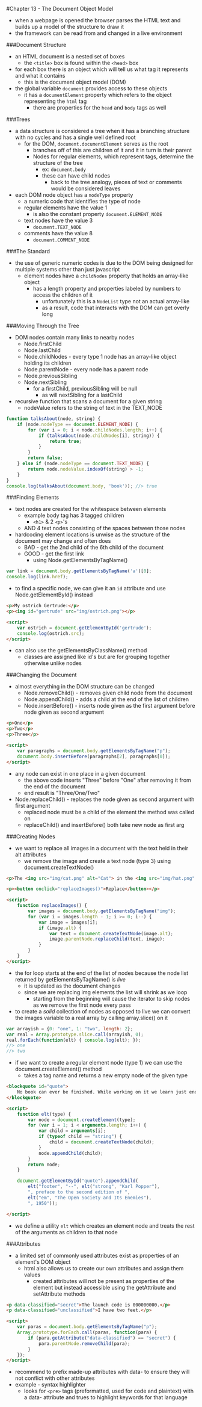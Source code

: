 #Chapter 13 - The Document Object Model
- when a webpage is opened the browser parses the HTML text and builds up a model of the structure to draw it
- the framework can be read from and changed in a live environment

###Document Structure
- an HTML document is a nested set of boxes
    - the ```<title>``` box is found within the ```<head>``` box
- for each box there is an object which will tell us what tag it represents and what it contains
    - this is the document object model (DOM)
- the global variable ```document``` provides access to these objects
    - it has a ```documentElement``` property which refers to the object representing the ```html``` tag
        - there are properties for the ```head``` and ```body``` tags as well

###Trees
- a data structure is considered a tree when it has a branching structure with no cycles and has a single well defined root
    - for the DOM, ```document.documentElement``` serves as the root
        - branches off of this are children of it and it in turn is their parent
        - Nodes for regular elements, which represent tags, determine the structure of the tree
            - ex: ```document.body```
            - these can have child nodes
                - back to the tree analogy, pieces of text or comments would be considered leaves
- each DOM node object has a ```nodeType``` property
    - a numeric code that identifies the type of node
    - regular elements have the value 1
        - is also the constant property ```document.ELEMENT_NODE```
    - text nodes have the value 3
        - ```document.TEXT_NODE```
    - comments have the value 8
        - ```document.COMMENT_NODE```

###The Standard
- the use of generic numeric codes is due to the DOM being designed for multiple systems other than just javascript
    - element nodes have a ```childNodes``` property that holds an array-like object
        - has a length property and properties labeled by numbers to access the children of it
            - unfortunately this is a ```NodeList``` type not an actual array-like
            - as a result, code that interacts with the DOM can get overly long

###Moving Through the Tree
- DOM nodes contain many links to nearby nodes
    - Node.firstChild
    - Node.lastChild
    - Node.childNodes - every type 1 node has an array-like object holding its children
    - Node.parentNode - every node has a parent node
    - Node.previousSibling
    - Node.nextSibling
        - for a firstChild, previousSibling will be null
            - as will nextSibling for a lastChild
- recursive function that scans a document for a given string
    - nodeValue refers to the string of text in the TEXT_NODE
```javascript
function talksAbout(node, string) {
    if (node.nodeType == document.ELEMENT_NODE) {
        for (var i = 0; i < node.childNodes.length; i++) {
            if (talksAbout(node.childNodes[i], string)) {
                return true;
            }
        }
        return false;
    } else if (node.nodeType == document.TEXT_NODE) {
        return node.nodeValue.indexOf(string) > -1;
    }
}
console.log(talksAbout(document.body, 'book')); //> true
```

###Finding Elements
- text nodes are created for the whitespace between elements
    - example body tag has 3 tagged children
        - ```<h1>``` & 2 ```<p>```'s
    - AND 4 text nodes consisting of the spaces between those nodes
- hardcoding element locations is unwise as the structure of the document may change and often does
    - BAD - get the 2nd child of the 6th child of the document
    - GOOD - get the first link
        - using Node.getElementsByTagName()
```javascript
var link = document.body.getElementsByTagName('a')[0];
console.log(link.href);
```
- to find a specific node, we can give it an ```id``` attribute and use Node.getElementById() instead
```html
<p>My ostrich Gertrude:</p>
<p><img id="gertrude" src="img/ostrich.png"></p>

<script>
    var ostrich = document.getElementById('gertrude');
    console.log(ostrich.src);
</script>
```
- can also use the getElementsByClassName() method
    - classes are assigned like id's but are for grouping together otherwise unlike nodes

###Changing the Document
- almost everything in the DOM structure can be changed
    - Node.removeChild() - removes given child node from the document
    - Node.appendChild() - adds a child at the end of the list of children
    - Node.insertBefore() - inserts node given as the first argument before node given as second argument
```html
<p>One</p>
<p>Two</p>
<p>Three</p>

<script>
    var paragraphs = document.body.getElementsByTagName("p");
    document.body.insertBefore(paragraphs[2], paragraphs[0]);
</script>
```
- any node can exist in one place in a given document
    - the above code inserts "Three" before "One" after removing it from the end of the document
    - end result is "Three/One/Two"
- Node.replaceChild() - replaces the node given as second argument with first argument
    - replaced node must be a child of the element the method was called on
    - replaceChild() and insertBefore() both take new node as first arg

###Creating Nodes
- we want to replace all images in a document with the text held in their alt attributes
    - we remove the image and create a text node (type 3) using document.createTextNode()
```html
<p>The <img src="img/cat.png" alt="Cat"> in the <img src="img/hat.png" alt="Hat">.</p>

<p><button onclick="replaceImages()">Replace</button></p>

<script>
    function replaceImages() {
        var images = document.body.getElementsByTagName("img");
        for (var i = images.length - 1; i >= 0; i--) {
            var image = images[i];
            if (image.alt) {
                var text = document.createTextNode(image.alt);
                image.parentNode.replaceChild(text, image);
            }
        }
    }
</script>
```
- the for loop starts at the end of the list of nodes because the node list returned by getElementsByTagName() is *live*
    - it is updated as the document changes
    - since we are replacing img elements the list will shrink as we loop
        - starting from the beginning will cause the iterator to skip nodes as we remove the first node every pass
- to create a *solid* collection of nodes as opposed to live we can convert the images variable to a real array by calling array.slice() on it
```javascript
var arrayish = {0: "one", 1: "two", length: 2};
var real = Array.prototype.slice.call(arrayish, 0);
real.forEach(function(elt) { console.log(elt); });
//> one
//> two
```
- if we want to create a regular element node (type 1) we can use the document.createElement() method
    - takes a tag name and returns a new empty node of the given type
```html
<blockquote id="quote">
    No book can ever be finished. While working on it we learn just enough to find it immature the moment we turn away from it.
</blockquote>

<script>
    function elt(type) {
        var node = document.createElement(type);
        for (var i = 1; i < arguments.length; i++) {
            var child = arguments[i];
            if (typeof child == "string") {
                child = document.createTextNode(child);
            }
            node.appendChild(child);
        }
        return node;
    }

    document.getElementById("quote").appendChild(
        elt("footer", "--", elt("strong", "Karl Popper"),
        ", preface to the second edition of ",
        elt("em", "The Open Society and Its Enemies"),
        ", 1950"));

</script>
```
- we define a utility ```elt``` which creates an element node and treats the rest of the arguments as children to that node

###Attributes
- a limited set of commonly used attributes exist as properties of an element's DOM object
    - html also allows us to create our own attributes and assign them values
        - created attributes will not be present as properties of the element but instead accessible using the getAttribute and setAttribute methods
```html
<p data-classified="secret">The launch code is 000000000.</p>
<p data-classified="unclassified">I have two feet.</p>

<script>
    var paras = document.body.getElementsByTagName("p");
    Array.prototype.forEach.call(paras, function(para) {
        if (para.getAttribute("data-classified") == "secret") {
            para.parentNode.removeChild(para);
        }
    });
</script>
```
- recommend to prefix made-up attributes with data- to ensure they will not conflict with other attributes
- example - syntax highlighter
    - looks for ```<pre>``` tags (preformatted, used for code and plaintext) with a data- attribute and trues to highlight keywords for that language

